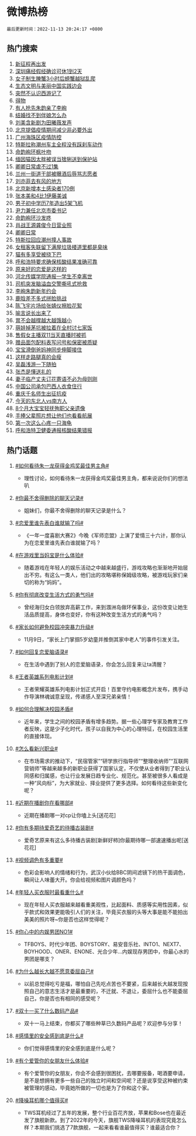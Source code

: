 # 微博热榜

`最后更新时间：2022-11-13 20:24:17 +0800`

## 热门搜索

1. [新征程再出发](https://m.weibo.cn/search?containerid=100103type%3D1%26t%3D10%26q%3D%23%E6%96%B0%E5%BE%81%E7%A8%8B%E5%86%8D%E5%87%BA%E5%8F%91%23&stream_entry_id=51&isnewpage=1&extparam=seat%3D1%26c_type%3D51%26pos%3D0%26cate%3D10103%26filter_type%3Drealtimehot%26dgr%3D0%26display_time%3D1668342256%26pre_seqid%3D166834225630504550119&luicode=10000011&lfid=106003type%253D25%2526t%253D3%2526disable_hot%253D1%2526filter_type%253Drealtimehot)
1. [深圳痛经假经确诊可休1到2天](https://m.weibo.cn/search?containerid=100103type%3D1%26t%3D10%26q%3D%23%E6%B7%B1%E5%9C%B3%E7%97%9B%E7%BB%8F%E5%81%87%E7%BB%8F%E7%A1%AE%E8%AF%8A%E5%8F%AF%E4%BC%911%E5%88%B02%E5%A4%A9%23&stream_entry_id=31&isnewpage=1&extparam=seat%3D1%26c_type%3D31%26q%3D%2523%25E6%25B7%25B1%25E5%259C%25B3%25E7%2597%259B%25E7%25BB%258F%25E5%2581%2587%25E7%25BB%258F%25E7%25A1%25AE%25E8%25AF%258A%25E5%258F%25AF%25E4%25BC%25911%25E5%2588%25B02%25E5%25A4%25A9%2523%26pos%3D0%26flag%3D2%26band_rank%3D1%26dgr%3D0%26filter_type%3Drealtimehot%26realpos%3D1%26cate%3D5001%26lcate%3D5001%26display_time%3D1668342256%26pre_seqid%3D166834225630504550119&luicode=10000011&lfid=106003type%253D25%2526t%253D3%2526disable_hot%253D1%2526filter_type%253Drealtimehot)
1. [女子制生腌蟹3小时后螃蟹越狱乱爬](https://m.weibo.cn/search?containerid=100103type%3D1%26t%3D10%26q%3D%23%E5%A5%B3%E5%AD%90%E5%88%B6%E7%94%9F%E8%85%8C%E8%9F%B93%E5%B0%8F%E6%97%B6%E5%90%8E%E8%9E%83%E8%9F%B9%E8%B6%8A%E7%8B%B1%E4%B9%B1%E7%88%AC%23&stream_entry_id=31&isnewpage=1&extparam=seat%3D1%26c_type%3D31%26q%3D%2523%25E5%25A5%25B3%25E5%25AD%2590%25E5%2588%25B6%25E7%2594%259F%25E8%2585%258C%25E8%259F%25B93%25E5%25B0%258F%25E6%2597%25B6%25E5%2590%258E%25E8%259E%2583%25E8%259F%25B9%25E8%25B6%258A%25E7%258B%25B1%25E4%25B9%25B1%25E7%2588%25AC%2523%26pos%3D1%26flag%3D2%26band_rank%3D2%26dgr%3D0%26filter_type%3Drealtimehot%26realpos%3D2%26cate%3D5001%26lcate%3D5001%26display_time%3D1668342256%26pre_seqid%3D166834225630504550119&luicode=10000011&lfid=106003type%253D25%2526t%253D3%2526disable_hot%253D1%2526filter_type%253Drealtimehot)
1. [生态文明与美丽中国实践边会](https://m.weibo.cn/search?containerid=100103type%3D1%26t%3D10%26q%3D%23%E7%94%9F%E6%80%81%E6%96%87%E6%98%8E%E4%B8%8E%E7%BE%8E%E4%B8%BD%E4%B8%AD%E5%9B%BD%E5%AE%9E%E8%B7%B5%E8%BE%B9%E4%BC%9A%23&stream_entry_id=31&isnewpage=1&extparam=seat%3D1%26c_type%3D31%26q%3D%2523%25E7%2594%259F%25E6%2580%2581%25E6%2596%2587%25E6%2598%258E%25E4%25B8%258E%25E7%25BE%258E%25E4%25B8%25BD%25E4%25B8%25AD%25E5%259B%25BD%25E5%25AE%259E%25E8%25B7%25B5%25E8%25BE%25B9%25E4%25BC%259A%2523%26pos%3D2%26flag%3D1%26band_rank%3D3%26dgr%3D0%26filter_type%3Drealtimehot%26realpos%3D3%26cate%3D5001%26lcate%3D5001%26display_time%3D1668342256%26pre_seqid%3D166834225630504550119&luicode=10000011&lfid=106003type%253D25%2526t%253D3%2526disable_hot%253D1%2526filter_type%253Drealtimehot)
1. [突然不认识西游记了](https://m.weibo.cn/search?containerid=100103type%3D1%26t%3D10%26q%3D%23%E7%AA%81%E7%84%B6%E4%B8%8D%E8%AE%A4%E8%AF%86%E8%A5%BF%E6%B8%B8%E8%AE%B0%E4%BA%86%23&stream_entry_id=31&isnewpage=1&extparam=seat%3D1%26c_type%3D31%26q%3D%2523%25E7%25AA%2581%25E7%2584%25B6%25E4%25B8%258D%25E8%25AE%25A4%25E8%25AF%2586%25E8%25A5%25BF%25E6%25B8%25B8%25E8%25AE%25B0%25E4%25BA%2586%2523%26pos%3D3%26flag%3D0%26band_rank%3D4%26dgr%3D0%26filter_type%3Drealtimehot%26realpos%3D4%26cate%3D5001%26lcate%3D5001%26display_time%3D1668342256%26pre_seqid%3D166834225630504550119&luicode=10000011&lfid=106003type%253D25%2526t%253D3%2526disable_hot%253D1%2526filter_type%253Drealtimehot)
1. [得物](https://m.weibo.cn/search?containerid=100103type%3D1%26t%3D10%26q%3D%23%E5%BE%97%E7%89%A9%23&stream_entry_id=31&isnewpage=1&extparam=seat%3D1%26c_type%3D31%26q%3D%2523%25E5%25BE%2597%25E7%2589%25A9%2523%26pos%3D4%26flag%3D2%26band_rank%3D5%26dgr%3D0%26filter_type%3Drealtimehot%26realpos%3D5%26cate%3D5001%26lcate%3D5001%26display_time%3D1668342256%26pre_seqid%3D166834225630504550119&luicode=10000011&lfid=106003type%253D25%2526t%253D3%2526disable_hot%253D1%2526filter_type%253Drealtimehot)
1. [有人抢先朱韵亲了李峋](https://m.weibo.cn/search?containerid=100103type%3D1%26t%3D10%26q%3D%23%E6%9C%89%E4%BA%BA%E6%8A%A2%E5%85%88%E6%9C%B1%E9%9F%B5%E4%BA%B2%E4%BA%86%E6%9D%8E%E5%B3%8B%23&stream_entry_id=31&isnewpage=1&extparam=seat%3D1%26c_type%3D31%26q%3D%2523%25E6%259C%2589%25E4%25BA%25BA%25E6%258A%25A2%25E5%2585%2588%25E6%259C%25B1%25E9%259F%25B5%25E4%25BA%25B2%25E4%25BA%2586%25E6%259D%258E%25E5%25B3%258B%2523%26pos%3D5%26flag%3D1%26band_rank%3D6%26dgr%3D0%26filter_type%3Drealtimehot%26realpos%3D6%26cate%3D5001%26lcate%3D5001%26display_time%3D1668342256%26pre_seqid%3D166834225630504550119&luicode=10000011&lfid=106003type%253D25%2526t%253D3%2526disable_hot%253D1%2526filter_type%253Drealtimehot)
1. [结婚找不到伴娘怎么办](https://m.weibo.cn/search?containerid=100103type%3D1%26t%3D10%26q%3D%23%E7%BB%93%E5%A9%9A%E6%89%BE%E4%B8%8D%E5%88%B0%E4%BC%B4%E5%A8%98%E6%80%8E%E4%B9%88%E5%8A%9E%23&stream_entry_id=31&isnewpage=1&extparam=seat%3D1%26c_type%3D31%26q%3D%2523%25E7%25BB%2593%25E5%25A9%259A%25E6%2589%25BE%25E4%25B8%258D%25E5%2588%25B0%25E4%25BC%25B4%25E5%25A8%2598%25E6%2580%258E%25E4%25B9%2588%25E5%258A%259E%2523%26pos%3D6%26flag%3D1%26band_rank%3D7%26dgr%3D0%26filter_type%3Drealtimehot%26realpos%3D7%26cate%3D5001%26lcate%3D5001%26display_time%3D1668342256%26pre_seqid%3D166834225630504550119&luicode=10000011&lfid=106003type%253D25%2526t%253D3%2526disable_hot%253D1%2526filter_type%253Drealtimehot)
1. [刘美含新剧为田曦薇发声](https://m.weibo.cn/search?containerid=100103type%3D1%26t%3D10%26q%3D%23%E5%88%98%E7%BE%8E%E5%90%AB%E6%96%B0%E5%89%A7%E4%B8%BA%E7%94%B0%E6%9B%A6%E8%96%87%E5%8F%91%E5%A3%B0%23&stream_entry_id=31&isnewpage=1&extparam=seat%3D1%26c_type%3D31%26q%3D%2523%25E5%2588%2598%25E7%25BE%258E%25E5%2590%25AB%25E6%2596%25B0%25E5%2589%25A7%25E4%25B8%25BA%25E7%2594%25B0%25E6%259B%25A6%25E8%2596%2587%25E5%258F%2591%25E5%25A3%25B0%2523%26pos%3D7%26flag%3D1%26band_rank%3D8%26dgr%3D0%26filter_type%3Drealtimehot%26realpos%3D8%26cate%3D5001%26lcate%3D5001%26display_time%3D1668342256%26pre_seqid%3D166834225630504550119&luicode=10000011&lfid=106003type%253D25%2526t%253D3%2526disable_hot%253D1%2526filter_type%253Drealtimehot)
1. [北京提倡疫情期间减少非必要外出](https://m.weibo.cn/search?containerid=100103type%3D1%26t%3D10%26q%3D%23%E5%8C%97%E4%BA%AC%E6%8F%90%E5%80%A1%E7%96%AB%E6%83%85%E6%9C%9F%E9%97%B4%E5%87%8F%E5%B0%91%E9%9D%9E%E5%BF%85%E8%A6%81%E5%A4%96%E5%87%BA%23&stream_entry_id=31&isnewpage=1&extparam=seat%3D1%26c_type%3D31%26q%3D%2523%25E5%258C%2597%25E4%25BA%25AC%25E6%258F%2590%25E5%2580%25A1%25E7%2596%25AB%25E6%2583%2585%25E6%259C%259F%25E9%2597%25B4%25E5%2587%258F%25E5%25B0%2591%25E9%259D%259E%25E5%25BF%2585%25E8%25A6%2581%25E5%25A4%2596%25E5%2587%25BA%2523%26pos%3D8%26flag%3D1%26band_rank%3D9%26dgr%3D0%26filter_type%3Drealtimehot%26realpos%3D9%26cate%3D5001%26lcate%3D5001%26display_time%3D1668342256%26pre_seqid%3D166834225630504550119&luicode=10000011&lfid=106003type%253D25%2526t%253D3%2526disable_hot%253D1%2526filter_type%253Drealtimehot)
1. [广州海珠区疫情防控](https://m.weibo.cn/search?containerid=100103type%3D1%26t%3D10%26q%3D%23%E5%B9%BF%E5%B7%9E%E6%B5%B7%E7%8F%A0%E5%8C%BA%E7%96%AB%E6%83%85%E9%98%B2%E6%8E%A7%23&stream_entry_id=31&isnewpage=1&extparam=seat%3D1%26c_type%3D31%26q%3D%2523%25E5%25B9%25BF%25E5%25B7%259E%25E6%25B5%25B7%25E7%258F%25A0%25E5%258C%25BA%25E7%2596%25AB%25E6%2583%2585%25E9%2598%25B2%25E6%258E%25A7%2523%26pos%3D9%26flag%3D0%26band_rank%3D10%26dgr%3D0%26filter_type%3Drealtimehot%26realpos%3D10%26cate%3D5001%26lcate%3D5001%26display_time%3D1668342256%26pre_seqid%3D166834225630504550119&luicode=10000011&lfid=106003type%253D25%2526t%253D3%2526disable_hot%253D1%2526filter_type%253Drealtimehot)
1. [特斯拉称潮州车主全程没有踩刹车动作](https://m.weibo.cn/search?containerid=100103type%3D1%26t%3D10%26q%3D%23%E7%89%B9%E6%96%AF%E6%8B%89%E7%A7%B0%E6%BD%AE%E5%B7%9E%E8%BD%A6%E4%B8%BB%E5%85%A8%E7%A8%8B%E6%B2%A1%E6%9C%89%E8%B8%A9%E5%88%B9%E8%BD%A6%E5%8A%A8%E4%BD%9C%23&stream_entry_id=31&isnewpage=1&extparam=seat%3D1%26c_type%3D31%26q%3D%2523%25E7%2589%25B9%25E6%2596%25AF%25E6%258B%2589%25E7%25A7%25B0%25E6%25BD%25AE%25E5%25B7%259E%25E8%25BD%25A6%25E4%25B8%25BB%25E5%2585%25A8%25E7%25A8%258B%25E6%25B2%25A1%25E6%259C%2589%25E8%25B8%25A9%25E5%2588%25B9%25E8%25BD%25A6%25E5%258A%25A8%25E4%25BD%259C%2523%26pos%3D10%26flag%3D0%26band_rank%3D11%26dgr%3D0%26filter_type%3Drealtimehot%26realpos%3D11%26cate%3D5001%26lcate%3D5001%26display_time%3D1668342256%26pre_seqid%3D166834225630504550119&luicode=10000011&lfid=106003type%253D25%2526t%253D3%2526disable_hot%253D1%2526filter_type%253Drealtimehot)
1. [命韵峋环枫叶吻](https://m.weibo.cn/search?containerid=100103type%3D1%26t%3D10%26q%3D%23%E5%91%BD%E9%9F%B5%E5%B3%8B%E7%8E%AF%E6%9E%AB%E5%8F%B6%E5%90%BB%23&stream_entry_id=31&isnewpage=1&extparam=seat%3D1%26c_type%3D31%26q%3D%2523%25E5%2591%25BD%25E9%259F%25B5%25E5%25B3%258B%25E7%258E%25AF%25E6%259E%25AB%25E5%258F%25B6%25E5%2590%25BB%2523%26pos%3D11%26flag%3D0%26band_rank%3D12%26dgr%3D0%26filter_type%3Drealtimehot%26realpos%3D12%26cate%3D5001%26lcate%3D5001%26display_time%3D1668342256%26pre_seqid%3D166834225630504550119&luicode=10000011&lfid=106003type%253D25%2526t%253D3%2526disable_hot%253D1%2526filter_type%253Drealtimehot)
1. [缅因猫因太胖被误当猞猁送到保护站](https://m.weibo.cn/search?containerid=100103type%3D1%26t%3D10%26q%3D%23%E7%BC%85%E5%9B%A0%E7%8C%AB%E5%9B%A0%E5%A4%AA%E8%83%96%E8%A2%AB%E8%AF%AF%E5%BD%93%E7%8C%9E%E7%8C%81%E9%80%81%E5%88%B0%E4%BF%9D%E6%8A%A4%E7%AB%99%23&stream_entry_id=31&isnewpage=1&extparam=seat%3D1%26c_type%3D31%26q%3D%2523%25E7%25BC%2585%25E5%259B%25A0%25E7%258C%25AB%25E5%259B%25A0%25E5%25A4%25AA%25E8%2583%2596%25E8%25A2%25AB%25E8%25AF%25AF%25E5%25BD%2593%25E7%258C%259E%25E7%258C%2581%25E9%2580%2581%25E5%2588%25B0%25E4%25BF%259D%25E6%258A%25A4%25E7%25AB%2599%2523%26pos%3D12%26flag%3D1%26band_rank%3D13%26dgr%3D0%26filter_type%3Drealtimehot%26realpos%3D13%26cate%3D5001%26lcate%3D5001%26display_time%3D1668342256%26pre_seqid%3D166834225630504550119&luicode=10000011&lfid=106003type%253D25%2526t%253D3%2526disable_hot%253D1%2526filter_type%253Drealtimehot)
1. [卿卿日常虐不过1集](https://m.weibo.cn/search?containerid=100103type%3D1%26t%3D10%26q%3D%23%E5%8D%BF%E5%8D%BF%E6%97%A5%E5%B8%B8%E8%99%90%E4%B8%8D%E8%BF%871%E9%9B%86%23&stream_entry_id=31&isnewpage=1&extparam=seat%3D1%26c_type%3D31%26q%3D%2523%25E5%258D%25BF%25E5%258D%25BF%25E6%2597%25A5%25E5%25B8%25B8%25E8%2599%2590%25E4%25B8%258D%25E8%25BF%25871%25E9%259B%2586%2523%26pos%3D13%26flag%3D1%26band_rank%3D14%26dgr%3D0%26filter_type%3Drealtimehot%26realpos%3D14%26cate%3D5001%26lcate%3D5001%26display_time%3D1668342256%26pre_seqid%3D166834225630504550119&luicode=10000011&lfid=106003type%253D25%2526t%253D3%2526disable_hot%253D1%2526filter_type%253Drealtimehot)
1. [兰州一街道干部被曝酒后辱骂志愿者](https://m.weibo.cn/search?containerid=100103type%3D1%26t%3D10%26q%3D%23%E5%85%B0%E5%B7%9E%E4%B8%80%E8%A1%97%E9%81%93%E5%B9%B2%E9%83%A8%E8%A2%AB%E6%9B%9D%E9%85%92%E5%90%8E%E8%BE%B1%E9%AA%82%E5%BF%97%E6%84%BF%E8%80%85%23&stream_entry_id=31&isnewpage=1&extparam=seat%3D1%26c_type%3D31%26q%3D%2523%25E5%2585%25B0%25E5%25B7%259E%25E4%25B8%2580%25E8%25A1%2597%25E9%2581%2593%25E5%25B9%25B2%25E9%2583%25A8%25E8%25A2%25AB%25E6%259B%259D%25E9%2585%2592%25E5%2590%258E%25E8%25BE%25B1%25E9%25AA%2582%25E5%25BF%2597%25E6%2584%25BF%25E8%2580%2585%2523%26pos%3D14%26flag%3D1%26band_rank%3D15%26dgr%3D0%26filter_type%3Drealtimehot%26realpos%3D15%26cate%3D5001%26lcate%3D5001%26display_time%3D1668342256%26pre_seqid%3D166834225630504550119&luicode=10000011&lfid=106003type%253D25%2526t%253D3%2526disable_hot%253D1%2526filter_type%253Drealtimehot)
1. [刘亦菲去有风的地方](https://m.weibo.cn/search?containerid=100103type%3D1%26t%3D10%26q%3D%23%E5%88%98%E4%BA%A6%E8%8F%B2%E5%8E%BB%E6%9C%89%E9%A3%8E%E7%9A%84%E5%9C%B0%E6%96%B9%23&stream_entry_id=31&isnewpage=1&extparam=seat%3D1%26c_type%3D31%26q%3D%2523%25E5%2588%2598%25E4%25BA%25A6%25E8%258F%25B2%25E5%258E%25BB%25E6%259C%2589%25E9%25A3%258E%25E7%259A%2584%25E5%259C%25B0%25E6%2596%25B9%2523%26pos%3D15%26flag%3D0%26band_rank%3D16%26dgr%3D0%26filter_type%3Drealtimehot%26realpos%3D16%26cate%3D5001%26lcate%3D5001%26display_time%3D1668342256%26pre_seqid%3D166834225630504550119&luicode=10000011&lfid=106003type%253D25%2526t%253D3%2526disable_hot%253D1%2526filter_type%253Drealtimehot)
1. [北京新增本土感染者170例](https://m.weibo.cn/search?containerid=100103type%3D1%26t%3D10%26q%3D%23%E5%8C%97%E4%BA%AC%E6%96%B0%E5%A2%9E%E6%9C%AC%E5%9C%9F%E6%84%9F%E6%9F%93%E8%80%85170%E4%BE%8B%23&stream_entry_id=31&isnewpage=1&extparam=seat%3D1%26c_type%3D31%26q%3D%2523%25E5%258C%2597%25E4%25BA%25AC%25E6%2596%25B0%25E5%25A2%259E%25E6%259C%25AC%25E5%259C%259F%25E6%2584%259F%25E6%259F%2593%25E8%2580%2585170%25E4%25BE%258B%2523%26pos%3D16%26flag%3D0%26band_rank%3D17%26dgr%3D0%26filter_type%3Drealtimehot%26realpos%3D17%26cate%3D5001%26lcate%3D5001%26display_time%3D1668342256%26pre_seqid%3D166834225630504550119&luicode=10000011&lfid=106003type%253D25%2526t%253D3%2526disable_hot%253D1%2526filter_type%253Drealtimehot)
1. [张本美和4比1伊藤美诚](https://m.weibo.cn/search?containerid=100103type%3D1%26t%3D10%26q%3D%23%E5%BC%A0%E6%9C%AC%E7%BE%8E%E5%92%8C4%E6%AF%941%E4%BC%8A%E8%97%A4%E7%BE%8E%E8%AF%9A%23&stream_entry_id=31&isnewpage=1&extparam=seat%3D1%26c_type%3D31%26q%3D%2523%25E5%25BC%25A0%25E6%259C%25AC%25E7%25BE%258E%25E5%2592%258C4%25E6%25AF%25941%25E4%25BC%258A%25E8%2597%25A4%25E7%25BE%258E%25E8%25AF%259A%2523%26pos%3D17%26flag%3D1%26band_rank%3D18%26dgr%3D0%26filter_type%3Drealtimehot%26realpos%3D18%26cate%3D5001%26lcate%3D5001%26display_time%3D1668342256%26pre_seqid%3D166834225630504550119&luicode=10000011&lfid=106003type%253D25%2526t%253D3%2526disable_hot%253D1%2526filter_type%253Drealtimehot)
1. [男子初中学历7年造出5架飞机](https://m.weibo.cn/search?containerid=100103type%3D1%26t%3D10%26q%3D%23%E7%94%B7%E5%AD%90%E5%88%9D%E4%B8%AD%E5%AD%A6%E5%8E%867%E5%B9%B4%E9%80%A0%E5%87%BA5%E6%9E%B6%E9%A3%9E%E6%9C%BA%23&stream_entry_id=31&isnewpage=1&extparam=seat%3D1%26c_type%3D31%26q%3D%2523%25E7%2594%25B7%25E5%25AD%2590%25E5%2588%259D%25E4%25B8%25AD%25E5%25AD%25A6%25E5%258E%25867%25E5%25B9%25B4%25E9%2580%25A0%25E5%2587%25BA5%25E6%259E%25B6%25E9%25A3%259E%25E6%259C%25BA%2523%26pos%3D18%26flag%3D0%26band_rank%3D19%26dgr%3D0%26filter_type%3Drealtimehot%26realpos%3D19%26cate%3D5001%26lcate%3D5001%26display_time%3D1668342256%26pre_seqid%3D166834225630504550119&luicode=10000011&lfid=106003type%253D25%2526t%253D3%2526disable_hot%253D1%2526filter_type%253Drealtimehot)
1. [尹力兼任北京市委书记](https://m.weibo.cn/search?containerid=100103type%3D1%26t%3D10%26q%3D%23%E5%B0%B9%E5%8A%9B%E5%85%BC%E4%BB%BB%E5%8C%97%E4%BA%AC%E5%B8%82%E5%A7%94%E4%B9%A6%E8%AE%B0%23&stream_entry_id=31&isnewpage=1&extparam=seat%3D1%26c_type%3D31%26q%3D%2523%25E5%25B0%25B9%25E5%258A%259B%25E5%2585%25BC%25E4%25BB%25BB%25E5%258C%2597%25E4%25BA%25AC%25E5%25B8%2582%25E5%25A7%2594%25E4%25B9%25A6%25E8%25AE%25B0%2523%26pos%3D19%26flag%3D0%26band_rank%3D20%26dgr%3D0%26filter_type%3Drealtimehot%26realpos%3D20%26cate%3D5001%26lcate%3D5001%26display_time%3D1668342256%26pre_seqid%3D166834225630504550119&luicode=10000011&lfid=106003type%253D25%2526t%253D3%2526disable_hot%253D1%2526filter_type%253Drealtimehot)
1. [命韵峋环沙发咚](https://m.weibo.cn/search?containerid=100103type%3D1%26t%3D10%26q%3D%23%E5%91%BD%E9%9F%B5%E5%B3%8B%E7%8E%AF%E6%B2%99%E5%8F%91%E5%92%9A%23&stream_entry_id=31&isnewpage=1&extparam=seat%3D1%26c_type%3D31%26q%3D%2523%25E5%2591%25BD%25E9%259F%25B5%25E5%25B3%258B%25E7%258E%25AF%25E6%25B2%2599%25E5%258F%2591%25E5%2592%259A%2523%26pos%3D20%26flag%3D1%26band_rank%3D21%26dgr%3D0%26filter_type%3Drealtimehot%26realpos%3D21%26cate%3D5001%26lcate%3D5001%26display_time%3D1668342256%26pre_seqid%3D166834225630504550119&luicode=10000011&lfid=106003type%253D25%2526t%253D3%2526disable_hot%253D1%2526filter_type%253Drealtimehot)
1. [肖战王源龚俊今日营业照](https://m.weibo.cn/search?containerid=100103type%3D1%26t%3D10%26q%3D%23%E8%82%96%E6%88%98%E7%8E%8B%E6%BA%90%E9%BE%9A%E4%BF%8A%E4%BB%8A%E6%97%A5%E8%90%A5%E4%B8%9A%E7%85%A7%23&stream_entry_id=31&isnewpage=1&extparam=seat%3D1%26c_type%3D31%26q%3D%2523%25E8%2582%2596%25E6%2588%2598%25E7%258E%258B%25E6%25BA%2590%25E9%25BE%259A%25E4%25BF%258A%25E4%25BB%258A%25E6%2597%25A5%25E8%2590%25A5%25E4%25B8%259A%25E7%2585%25A7%2523%26pos%3D21%26flag%3D1%26band_rank%3D22%26dgr%3D0%26filter_type%3Drealtimehot%26realpos%3D22%26cate%3D5001%26lcate%3D5001%26display_time%3D1668342256%26pre_seqid%3D166834225630504550119&luicode=10000011&lfid=106003type%253D25%2526t%253D3%2526disable_hot%253D1%2526filter_type%253Drealtimehot)
1. [卿卿日常](https://m.weibo.cn/search?containerid=100103type%3D1%26t%3D10%26q%3D%E5%8D%BF%E5%8D%BF%E6%97%A5%E5%B8%B8&stream_entry_id=31&isnewpage=1&extparam=seat%3D1%26c_type%3D31%26q%3D%25E5%258D%25BF%25E5%258D%25BF%25E6%2597%25A5%25E5%25B8%25B8%26pos%3D22%26flag%3D1%26band_rank%3D23%26dgr%3D0%26filter_type%3Drealtimehot%26realpos%3D23%26cate%3D5001%26lcate%3D5001%26display_time%3D1668342256%26pre_seqid%3D166834225630504550119&luicode=10000011&lfid=106003type%253D25%2526t%253D3%2526disable_hot%253D1%2526filter_type%253Drealtimehot)
1. [特斯拉回应潮州撞人事故](https://m.weibo.cn/search?containerid=100103type%3D1%26t%3D10%26q%3D%23%E7%89%B9%E6%96%AF%E6%8B%89%E5%9B%9E%E5%BA%94%E6%BD%AE%E5%B7%9E%E6%92%9E%E4%BA%BA%E4%BA%8B%E6%95%85%23&stream_entry_id=31&isnewpage=1&extparam=seat%3D1%26c_type%3D31%26q%3D%2523%25E7%2589%25B9%25E6%2596%25AF%25E6%258B%2589%25E5%259B%259E%25E5%25BA%2594%25E6%25BD%25AE%25E5%25B7%259E%25E6%2592%259E%25E4%25BA%25BA%25E4%25BA%258B%25E6%2595%2585%2523%26pos%3D23%26flag%3D0%26band_rank%3D24%26dgr%3D0%26filter_type%3Drealtimehot%26realpos%3D24%26cate%3D5001%26lcate%3D5001%26display_time%3D1668342256%26pre_seqid%3D166834225630504550119&luicode=10000011&lfid=106003type%253D25%2526t%253D3%2526disable_hot%253D1%2526filter_type%253Drealtimehot)
1. [女租客失联留下满屋垃圾楼道里都是臭味](https://m.weibo.cn/search?containerid=100103type%3D1%26t%3D10%26q%3D%23%E5%A5%B3%E7%A7%9F%E5%AE%A2%E5%A4%B1%E8%81%94%E7%95%99%E4%B8%8B%E6%BB%A1%E5%B1%8B%E5%9E%83%E5%9C%BE%E6%A5%BC%E9%81%93%E9%87%8C%E9%83%BD%E6%98%AF%E8%87%AD%E5%91%B3%23&stream_entry_id=31&isnewpage=1&extparam=seat%3D1%26c_type%3D31%26q%3D%2523%25E5%25A5%25B3%25E7%25A7%259F%25E5%25AE%25A2%25E5%25A4%25B1%25E8%2581%2594%25E7%2595%2599%25E4%25B8%258B%25E6%25BB%25A1%25E5%25B1%258B%25E5%259E%2583%25E5%259C%25BE%25E6%25A5%25BC%25E9%2581%2593%25E9%2587%258C%25E9%2583%25BD%25E6%2598%25AF%25E8%2587%25AD%25E5%2591%25B3%2523%26pos%3D24%26flag%3D0%26band_rank%3D25%26dgr%3D0%26filter_type%3Drealtimehot%26realpos%3D25%26cate%3D5001%26lcate%3D5001%26display_time%3D1668342256%26pre_seqid%3D166834225630504550119&luicode=10000011&lfid=106003type%253D25%2526t%253D3%2526disable_hot%253D1%2526filter_type%253Drealtimehot)
1. [猫有多享受被挠下巴](https://m.weibo.cn/search?containerid=100103type%3D1%26t%3D10%26q%3D%23%E7%8C%AB%E6%9C%89%E5%A4%9A%E4%BA%AB%E5%8F%97%E8%A2%AB%E6%8C%A0%E4%B8%8B%E5%B7%B4%23&stream_entry_id=31&isnewpage=1&extparam=seat%3D1%26c_type%3D31%26q%3D%2523%25E7%258C%25AB%25E6%259C%2589%25E5%25A4%259A%25E4%25BA%25AB%25E5%258F%2597%25E8%25A2%25AB%25E6%258C%25A0%25E4%25B8%258B%25E5%25B7%25B4%2523%26pos%3D25%26flag%3D0%26band_rank%3D26%26dgr%3D0%26filter_type%3Drealtimehot%26realpos%3D26%26cate%3D5001%26lcate%3D5001%26display_time%3D1668342256%26pre_seqid%3D166834225630504550119&luicode=10000011&lfid=106003type%253D25%2526t%253D3%2526disable_hot%253D1%2526filter_type%253Drealtimehot)
1. [呼和浩特要求确保核酸结果准确可靠](https://m.weibo.cn/search?containerid=100103type%3D1%26t%3D10%26q%3D%23%E5%91%BC%E5%92%8C%E6%B5%A9%E7%89%B9%E8%A6%81%E6%B1%82%E7%A1%AE%E4%BF%9D%E6%A0%B8%E9%85%B8%E7%BB%93%E6%9E%9C%E5%87%86%E7%A1%AE%E5%8F%AF%E9%9D%A0%23&stream_entry_id=31&isnewpage=1&extparam=seat%3D1%26c_type%3D31%26q%3D%2523%25E5%2591%25BC%25E5%2592%258C%25E6%25B5%25A9%25E7%2589%25B9%25E8%25A6%2581%25E6%25B1%2582%25E7%25A1%25AE%25E4%25BF%259D%25E6%25A0%25B8%25E9%2585%25B8%25E7%25BB%2593%25E6%259E%259C%25E5%2587%2586%25E7%25A1%25AE%25E5%258F%25AF%25E9%259D%25A0%2523%26pos%3D26%26flag%3D1%26band_rank%3D27%26dgr%3D0%26filter_type%3Drealtimehot%26realpos%3D27%26cate%3D5001%26lcate%3D5001%26display_time%3D1668342256%26pre_seqid%3D166834225630504550119&luicode=10000011&lfid=106003type%253D25%2526t%253D3%2526disable_hot%253D1%2526filter_type%253Drealtimehot)
1. [原来好的恋爱是这样的](https://m.weibo.cn/search?containerid=100103type%3D1%26t%3D10%26q%3D%23%E5%8E%9F%E6%9D%A5%E5%A5%BD%E7%9A%84%E6%81%8B%E7%88%B1%E6%98%AF%E8%BF%99%E6%A0%B7%E7%9A%84%23&stream_entry_id=31&isnewpage=1&extparam=seat%3D1%26c_type%3D31%26q%3D%2523%25E5%258E%259F%25E6%259D%25A5%25E5%25A5%25BD%25E7%259A%2584%25E6%2581%258B%25E7%2588%25B1%25E6%2598%25AF%25E8%25BF%2599%25E6%25A0%25B7%25E7%259A%2584%2523%26pos%3D27%26flag%3D0%26band_rank%3D28%26dgr%3D0%26filter_type%3Drealtimehot%26realpos%3D28%26cate%3D5001%26lcate%3D5001%26display_time%3D1668342256%26pre_seqid%3D166834225630504550119&luicode=10000011&lfid=106003type%253D25%2526t%253D3%2526disable_hot%253D1%2526filter_type%253Drealtimehot)
1. [河北传媒学院通报一学生不幸离世](https://m.weibo.cn/search?containerid=100103type%3D1%26t%3D10%26q%3D%23%E6%B2%B3%E5%8C%97%E4%BC%A0%E5%AA%92%E5%AD%A6%E9%99%A2%E9%80%9A%E6%8A%A5%E4%B8%80%E5%AD%A6%E7%94%9F%E4%B8%8D%E5%B9%B8%E7%A6%BB%E4%B8%96%23&stream_entry_id=31&isnewpage=1&extparam=seat%3D1%26c_type%3D31%26q%3D%2523%25E6%25B2%25B3%25E5%258C%2597%25E4%25BC%25A0%25E5%25AA%2592%25E5%25AD%25A6%25E9%2599%25A2%25E9%2580%259A%25E6%258A%25A5%25E4%25B8%2580%25E5%25AD%25A6%25E7%2594%259F%25E4%25B8%258D%25E5%25B9%25B8%25E7%25A6%25BB%25E4%25B8%2596%2523%26pos%3D28%26flag%3D0%26band_rank%3D29%26dgr%3D0%26filter_type%3Drealtimehot%26realpos%3D29%26cate%3D5001%26lcate%3D5001%26display_time%3D1668342256%26pre_seqid%3D166834225630504550119&luicode=10000011&lfid=106003type%253D25%2526t%253D3%2526disable_hot%253D1%2526filter_type%253Drealtimehot)
1. [司机突发脑溢血交警嘶吼式抢救](https://m.weibo.cn/search?containerid=100103type%3D1%26t%3D10%26q%3D%23%E5%8F%B8%E6%9C%BA%E7%AA%81%E5%8F%91%E8%84%91%E6%BA%A2%E8%A1%80%E4%BA%A4%E8%AD%A6%E5%98%B6%E5%90%BC%E5%BC%8F%E6%8A%A2%E6%95%91%23&stream_entry_id=31&isnewpage=1&extparam=seat%3D1%26c_type%3D31%26q%3D%2523%25E5%258F%25B8%25E6%259C%25BA%25E7%25AA%2581%25E5%258F%2591%25E8%2584%2591%25E6%25BA%25A2%25E8%25A1%2580%25E4%25BA%25A4%25E8%25AD%25A6%25E5%2598%25B6%25E5%2590%25BC%25E5%25BC%258F%25E6%258A%25A2%25E6%2595%2591%2523%26pos%3D29%26flag%3D0%26band_rank%3D30%26dgr%3D0%26filter_type%3Drealtimehot%26realpos%3D30%26cate%3D5001%26lcate%3D5001%26display_time%3D1668342256%26pre_seqid%3D166834225630504550119&luicode=10000011&lfid=106003type%253D25%2526t%253D3%2526disable_hot%253D1%2526filter_type%253Drealtimehot)
1. [李峋朱韵新年约会](https://m.weibo.cn/search?containerid=100103type%3D1%26t%3D10%26q%3D%23%E6%9D%8E%E5%B3%8B%E6%9C%B1%E9%9F%B5%E6%96%B0%E5%B9%B4%E7%BA%A6%E4%BC%9A%23&stream_entry_id=31&isnewpage=1&extparam=seat%3D1%26c_type%3D31%26q%3D%2523%25E6%259D%258E%25E5%25B3%258B%25E6%259C%25B1%25E9%259F%25B5%25E6%2596%25B0%25E5%25B9%25B4%25E7%25BA%25A6%25E4%25BC%259A%2523%26pos%3D30%26flag%3D1%26band_rank%3D31%26dgr%3D0%26filter_type%3Drealtimehot%26realpos%3D31%26cate%3D5001%26lcate%3D5001%26display_time%3D1668342256%26pre_seqid%3D166834225630504550119&luicode=10000011&lfid=106003type%253D25%2526t%253D3%2526disable_hot%253D1%2526filter_type%253Drealtimehot)
1. [鹿晗差不多式拼脸挑战](https://m.weibo.cn/search?containerid=100103type%3D1%26t%3D10%26q%3D%23%E9%B9%BF%E6%99%97%E5%B7%AE%E4%B8%8D%E5%A4%9A%E5%BC%8F%E6%8B%BC%E8%84%B8%E6%8C%91%E6%88%98%23&stream_entry_id=31&isnewpage=1&extparam=seat%3D1%26c_type%3D31%26q%3D%2523%25E9%25B9%25BF%25E6%2599%2597%25E5%25B7%25AE%25E4%25B8%258D%25E5%25A4%259A%25E5%25BC%258F%25E6%258B%25BC%25E8%2584%25B8%25E6%258C%2591%25E6%2588%2598%2523%26pos%3D31%26flag%3D1%26band_rank%3D32%26dgr%3D0%26filter_type%3Drealtimehot%26realpos%3D32%26cate%3D5001%26lcate%3D5001%26display_time%3D1668342256%26pre_seqid%3D166834225630504550119&luicode=10000011&lfid=106003type%253D25%2526t%253D3%2526disable_hot%253D1%2526filter_type%253Drealtimehot)
1. [陈飞宇片场给张婧仪擦脸花絮](https://m.weibo.cn/search?containerid=100103type%3D1%26t%3D10%26q%3D%23%E9%99%88%E9%A3%9E%E5%AE%87%E7%89%87%E5%9C%BA%E7%BB%99%E5%BC%A0%E5%A9%A7%E4%BB%AA%E6%93%A6%E8%84%B8%E8%8A%B1%E7%B5%AE%23&stream_entry_id=31&isnewpage=1&extparam=seat%3D1%26c_type%3D31%26q%3D%2523%25E9%2599%2588%25E9%25A3%259E%25E5%25AE%2587%25E7%2589%2587%25E5%259C%25BA%25E7%25BB%2599%25E5%25BC%25A0%25E5%25A9%25A7%25E4%25BB%25AA%25E6%2593%25A6%25E8%2584%25B8%25E8%258A%25B1%25E7%25B5%25AE%2523%26pos%3D32%26flag%3D1%26band_rank%3D33%26dgr%3D0%26filter_type%3Drealtimehot%26realpos%3D33%26cate%3D5001%26lcate%3D5001%26display_time%3D1668342256%26pre_seqid%3D166834225630504550119&luicode=10000011&lfid=106003type%253D25%2526t%253D3%2526disable_hot%253D1%2526filter_type%253Drealtimehot)
1. [喻言说长出来了](https://m.weibo.cn/search?containerid=100103type%3D1%26t%3D10%26q%3D%23%E5%96%BB%E8%A8%80%E8%AF%B4%E9%95%BF%E5%87%BA%E6%9D%A5%E4%BA%86%23&stream_entry_id=31&isnewpage=1&extparam=seat%3D1%26c_type%3D31%26q%3D%2523%25E5%2596%25BB%25E8%25A8%2580%25E8%25AF%25B4%25E9%2595%25BF%25E5%2587%25BA%25E6%259D%25A5%25E4%25BA%2586%2523%26pos%3D33%26flag%3D1%26band_rank%3D34%26dgr%3D0%26filter_type%3Drealtimehot%26realpos%3D34%26cate%3D5001%26lcate%3D5001%26display_time%3D1668342256%26pre_seqid%3D166834225630504550119&luicode=10000011&lfid=106003type%253D25%2526t%253D3%2526disable_hot%253D1%2526filter_type%253Drealtimehot)
1. [胃不会越撑越大越饿越小](https://m.weibo.cn/search?containerid=100103type%3D1%26t%3D10%26q%3D%23%E8%83%83%E4%B8%8D%E4%BC%9A%E8%B6%8A%E6%92%91%E8%B6%8A%E5%A4%A7%E8%B6%8A%E9%A5%BF%E8%B6%8A%E5%B0%8F%23&stream_entry_id=31&isnewpage=1&extparam=seat%3D1%26c_type%3D31%26q%3D%2523%25E8%2583%2583%25E4%25B8%258D%25E4%25BC%259A%25E8%25B6%258A%25E6%2592%2591%25E8%25B6%258A%25E5%25A4%25A7%25E8%25B6%258A%25E9%25A5%25BF%25E8%25B6%258A%25E5%25B0%258F%2523%26pos%3D34%26flag%3D0%26band_rank%3D35%26dgr%3D0%26filter_type%3Drealtimehot%26realpos%3D35%26cate%3D5001%26lcate%3D5001%26display_time%3D1668342256%26pre_seqid%3D166834225630504550119&luicode=10000011&lfid=106003type%253D25%2526t%253D3%2526disable_hot%253D1%2526filter_type%253Drealtimehot)
1. [萌娃掉茅坑被拉着在全村讨七家饭](https://m.weibo.cn/search?containerid=100103type%3D1%26t%3D10%26q%3D%23%E8%90%8C%E5%A8%83%E6%8E%89%E8%8C%85%E5%9D%91%E8%A2%AB%E6%8B%89%E7%9D%80%E5%9C%A8%E5%85%A8%E6%9D%91%E8%AE%A8%E4%B8%83%E5%AE%B6%E9%A5%AD%23&stream_entry_id=31&isnewpage=1&extparam=seat%3D1%26c_type%3D31%26q%3D%2523%25E8%2590%258C%25E5%25A8%2583%25E6%258E%2589%25E8%258C%2585%25E5%259D%2591%25E8%25A2%25AB%25E6%258B%2589%25E7%259D%2580%25E5%259C%25A8%25E5%2585%25A8%25E6%259D%2591%25E8%25AE%25A8%25E4%25B8%2583%25E5%25AE%25B6%25E9%25A5%25AD%2523%26pos%3D35%26flag%3D0%26band_rank%3D36%26dgr%3D0%26filter_type%3Drealtimehot%26realpos%3D36%26cate%3D5001%26lcate%3D5001%26display_time%3D1668342256%26pre_seqid%3D166834225630504550119&luicode=10000011&lfid=106003type%253D25%2526t%253D3%2526disable_hot%253D1%2526filter_type%253Drealtimehot)
1. [售假女主播双11当天直播时被抓](https://m.weibo.cn/search?containerid=100103type%3D1%26t%3D10%26q%3D%23%E5%94%AE%E5%81%87%E5%A5%B3%E4%B8%BB%E6%92%AD%E5%8F%8C11%E5%BD%93%E5%A4%A9%E7%9B%B4%E6%92%AD%E6%97%B6%E8%A2%AB%E6%8A%93%23&stream_entry_id=31&isnewpage=1&extparam=seat%3D1%26c_type%3D31%26q%3D%2523%25E5%2594%25AE%25E5%2581%2587%25E5%25A5%25B3%25E4%25B8%25BB%25E6%2592%25AD%25E5%258F%258C11%25E5%25BD%2593%25E5%25A4%25A9%25E7%259B%25B4%25E6%2592%25AD%25E6%2597%25B6%25E8%25A2%25AB%25E6%258A%2593%2523%26pos%3D36%26flag%3D0%26band_rank%3D37%26dgr%3D0%26filter_type%3Drealtimehot%26realpos%3D37%26cate%3D5001%26lcate%3D5001%26display_time%3D1668342256%26pre_seqid%3D166834225630504550119&luicode=10000011&lfid=106003type%253D25%2526t%253D3%2526disable_hot%253D1%2526filter_type%253Drealtimehot)
1. [赠品面包配料表写问号和保密被质疑](https://m.weibo.cn/search?containerid=100103type%3D1%26t%3D10%26q%3D%23%E8%B5%A0%E5%93%81%E9%9D%A2%E5%8C%85%E9%85%8D%E6%96%99%E8%A1%A8%E5%86%99%E9%97%AE%E5%8F%B7%E5%92%8C%E4%BF%9D%E5%AF%86%E8%A2%AB%E8%B4%A8%E7%96%91%23&stream_entry_id=31&isnewpage=1&extparam=seat%3D1%26c_type%3D31%26q%3D%2523%25E8%25B5%25A0%25E5%2593%2581%25E9%259D%25A2%25E5%258C%2585%25E9%2585%258D%25E6%2596%2599%25E8%25A1%25A8%25E5%2586%2599%25E9%2597%25AE%25E5%258F%25B7%25E5%2592%258C%25E4%25BF%259D%25E5%25AF%2586%25E8%25A2%25AB%25E8%25B4%25A8%25E7%2596%2591%2523%26pos%3D37%26flag%3D0%26band_rank%3D38%26dgr%3D0%26filter_type%3Drealtimehot%26realpos%3D38%26cate%3D5001%26lcate%3D5001%26display_time%3D1668342256%26pre_seqid%3D166834225630504550119&luicode=10000011&lfid=106003type%253D25%2526t%253D3%2526disable_hot%253D1%2526filter_type%253Drealtimehot)
1. [宝宝滑倒爸妈神同步伸脚接住](https://m.weibo.cn/search?containerid=100103type%3D1%26t%3D10%26q%3D%23%E5%AE%9D%E5%AE%9D%E6%BB%91%E5%80%92%E7%88%B8%E5%A6%88%E7%A5%9E%E5%90%8C%E6%AD%A5%E4%BC%B8%E8%84%9A%E6%8E%A5%E4%BD%8F%23&stream_entry_id=31&isnewpage=1&extparam=seat%3D1%26c_type%3D31%26q%3D%2523%25E5%25AE%259D%25E5%25AE%259D%25E6%25BB%2591%25E5%2580%2592%25E7%2588%25B8%25E5%25A6%2588%25E7%25A5%259E%25E5%2590%258C%25E6%25AD%25A5%25E4%25BC%25B8%25E8%2584%259A%25E6%258E%25A5%25E4%25BD%258F%2523%26pos%3D38%26flag%3D1%26band_rank%3D39%26dgr%3D0%26filter_type%3Drealtimehot%26realpos%3D39%26cate%3D5001%26lcate%3D5001%26display_time%3D1668342256%26pre_seqid%3D166834225630504550119&luicode=10000011&lfid=106003type%253D25%2526t%253D3%2526disable_hot%253D1%2526filter_type%253Drealtimehot)
1. [这样走路腿真的会瘦](https://m.weibo.cn/search?containerid=100103type%3D1%26t%3D10%26q%3D%23%E8%BF%99%E6%A0%B7%E8%B5%B0%E8%B7%AF%E8%85%BF%E7%9C%9F%E7%9A%84%E4%BC%9A%E7%98%A6%23&stream_entry_id=31&isnewpage=1&extparam=seat%3D1%26c_type%3D31%26q%3D%2523%25E8%25BF%2599%25E6%25A0%25B7%25E8%25B5%25B0%25E8%25B7%25AF%25E8%2585%25BF%25E7%259C%259F%25E7%259A%2584%25E4%25BC%259A%25E7%2598%25A6%2523%26pos%3D39%26flag%3D0%26band_rank%3D40%26dgr%3D0%26filter_type%3Drealtimehot%26realpos%3D40%26cate%3D5001%26lcate%3D5001%26display_time%3D1668342256%26pre_seqid%3D166834225630504550119&luicode=10000011&lfid=106003type%253D25%2526t%253D3%2526disable_hot%253D1%2526filter_type%253Drealtimehot)
1. [吴磊浅游一下随拍](https://m.weibo.cn/search?containerid=100103type%3D1%26t%3D10%26q%3D%23%E5%90%B4%E7%A3%8A%E6%B5%85%E6%B8%B8%E4%B8%80%E4%B8%8B%E9%9A%8F%E6%8B%8D%23&stream_entry_id=31&isnewpage=1&extparam=seat%3D1%26c_type%3D31%26q%3D%2523%25E5%2590%25B4%25E7%25A3%258A%25E6%25B5%2585%25E6%25B8%25B8%25E4%25B8%2580%25E4%25B8%258B%25E9%259A%258F%25E6%258B%258D%2523%26pos%3D40%26flag%3D1%26band_rank%3D41%26dgr%3D0%26filter_type%3Drealtimehot%26realpos%3D41%26cate%3D5001%26lcate%3D5001%26display_time%3D1668342256%26pre_seqid%3D166834225630504550119&luicode=10000011&lfid=106003type%253D25%2526t%253D3%2526disable_hot%253D1%2526filter_type%253Drealtimehot)
1. [张杰是懂送礼的](https://m.weibo.cn/search?containerid=100103type%3D1%26t%3D10%26q%3D%23%E5%BC%A0%E6%9D%B0%E6%98%AF%E6%87%82%E9%80%81%E7%A4%BC%E7%9A%84%23&stream_entry_id=31&isnewpage=1&extparam=seat%3D1%26c_type%3D31%26q%3D%2523%25E5%25BC%25A0%25E6%259D%25B0%25E6%2598%25AF%25E6%2587%2582%25E9%2580%2581%25E7%25A4%25BC%25E7%259A%2584%2523%26pos%3D41%26flag%3D0%26band_rank%3D42%26dgr%3D0%26filter_type%3Drealtimehot%26realpos%3D42%26cate%3D5001%26lcate%3D5001%26display_time%3D1668342256%26pre_seqid%3D166834225630504550119&luicode=10000011&lfid=106003type%253D25%2526t%253D3%2526disable_hot%253D1%2526filter_type%253Drealtimehot)
1. [妻子临产丈夫订花寄语不必为母则刚](https://m.weibo.cn/search?containerid=100103type%3D1%26t%3D10%26q%3D%23%E5%A6%BB%E5%AD%90%E4%B8%B4%E4%BA%A7%E4%B8%88%E5%A4%AB%E8%AE%A2%E8%8A%B1%E5%AF%84%E8%AF%AD%E4%B8%8D%E5%BF%85%E4%B8%BA%E6%AF%8D%E5%88%99%E5%88%9A%23&stream_entry_id=31&isnewpage=1&extparam=seat%3D1%26c_type%3D31%26q%3D%2523%25E5%25A6%25BB%25E5%25AD%2590%25E4%25B8%25B4%25E4%25BA%25A7%25E4%25B8%2588%25E5%25A4%25AB%25E8%25AE%25A2%25E8%258A%25B1%25E5%25AF%2584%25E8%25AF%25AD%25E4%25B8%258D%25E5%25BF%2585%25E4%25B8%25BA%25E6%25AF%258D%25E5%2588%2599%25E5%2588%259A%2523%26pos%3D42%26flag%3D0%26band_rank%3D43%26dgr%3D0%26filter_type%3Drealtimehot%26realpos%3D43%26cate%3D5001%26lcate%3D5001%26display_time%3D1668342256%26pre_seqid%3D166834225630504550119&luicode=10000011&lfid=106003type%253D25%2526t%253D3%2526disable_hot%253D1%2526filter_type%253Drealtimehot)
1. [中国公司承包巴西人衣食住行](https://m.weibo.cn/search?containerid=100103type%3D1%26t%3D10%26q%3D%23%E4%B8%AD%E5%9B%BD%E5%85%AC%E5%8F%B8%E6%89%BF%E5%8C%85%E5%B7%B4%E8%A5%BF%E4%BA%BA%E8%A1%A3%E9%A3%9F%E4%BD%8F%E8%A1%8C%23&stream_entry_id=31&isnewpage=1&extparam=seat%3D1%26c_type%3D31%26q%3D%2523%25E4%25B8%25AD%25E5%259B%25BD%25E5%2585%25AC%25E5%258F%25B8%25E6%2589%25BF%25E5%258C%2585%25E5%25B7%25B4%25E8%25A5%25BF%25E4%25BA%25BA%25E8%25A1%25A3%25E9%25A3%259F%25E4%25BD%258F%25E8%25A1%258C%2523%26pos%3D43%26flag%3D0%26band_rank%3D44%26dgr%3D0%26filter_type%3Drealtimehot%26realpos%3D44%26cate%3D5001%26lcate%3D5001%26display_time%3D1668342256%26pre_seqid%3D166834225630504550119&luicode=10000011&lfid=106003type%253D25%2526t%253D3%2526disable_hot%253D1%2526filter_type%253Drealtimehot)
1. [重庆千名师生出征抗疫](https://m.weibo.cn/search?containerid=100103type%3D1%26t%3D10%26q%3D%23%E9%87%8D%E5%BA%86%E5%8D%83%E5%90%8D%E5%B8%88%E7%94%9F%E5%87%BA%E5%BE%81%E6%8A%97%E7%96%AB%23&stream_entry_id=31&isnewpage=1&extparam=seat%3D1%26c_type%3D31%26q%3D%2523%25E9%2587%258D%25E5%25BA%2586%25E5%258D%2583%25E5%2590%258D%25E5%25B8%2588%25E7%2594%259F%25E5%2587%25BA%25E5%25BE%2581%25E6%258A%2597%25E7%2596%25AB%2523%26pos%3D44%26flag%3D0%26band_rank%3D45%26dgr%3D0%26filter_type%3Drealtimehot%26realpos%3D45%26cate%3D5001%26lcate%3D5001%26display_time%3D1668342256%26pre_seqid%3D166834225630504550119&luicode=10000011&lfid=106003type%253D25%2526t%253D3%2526disable_hot%253D1%2526filter_type%253Drealtimehot)
1. [今天的东北人vs南方人](https://m.weibo.cn/search?containerid=100103type%3D1%26t%3D10%26q%3D%23%E4%BB%8A%E5%A4%A9%E7%9A%84%E4%B8%9C%E5%8C%97%E4%BA%BAvs%E5%8D%97%E6%96%B9%E4%BA%BA%23&stream_entry_id=31&isnewpage=1&extparam=seat%3D1%26c_type%3D31%26q%3D%2523%25E4%25BB%258A%25E5%25A4%25A9%25E7%259A%2584%25E4%25B8%259C%25E5%258C%2597%25E4%25BA%25BAvs%25E5%258D%2597%25E6%2596%25B9%25E4%25BA%25BA%2523%26pos%3D45%26flag%3D0%26band_rank%3D46%26dgr%3D0%26filter_type%3Drealtimehot%26realpos%3D46%26cate%3D5001%26lcate%3D5001%26display_time%3D1668342256%26pre_seqid%3D166834225630504550119&luicode=10000011&lfid=106003type%253D25%2526t%253D3%2526disable_hot%253D1%2526filter_type%253Drealtimehot)
1. [8个月大宝宝轻抚殉职父亲遗像](https://m.weibo.cn/search?containerid=100103type%3D1%26t%3D10%26q%3D%238%E4%B8%AA%E6%9C%88%E5%A4%A7%E5%AE%9D%E5%AE%9D%E8%BD%BB%E6%8A%9A%E6%AE%89%E8%81%8C%E7%88%B6%E4%BA%B2%E9%81%97%E5%83%8F%23&stream_entry_id=31&isnewpage=1&extparam=seat%3D1%26c_type%3D31%26q%3D%25238%25E4%25B8%25AA%25E6%259C%2588%25E5%25A4%25A7%25E5%25AE%259D%25E5%25AE%259D%25E8%25BD%25BB%25E6%258A%259A%25E6%25AE%2589%25E8%2581%258C%25E7%2588%25B6%25E4%25BA%25B2%25E9%2581%2597%25E5%2583%258F%2523%26pos%3D46%26flag%3D0%26band_rank%3D47%26dgr%3D0%26filter_type%3Drealtimehot%26realpos%3D47%26cate%3D5001%26lcate%3D5001%26display_time%3D1668342256%26pre_seqid%3D166834225630504550119&luicode=10000011&lfid=106003type%253D25%2526t%253D3%2526disable_hot%253D1%2526filter_type%253Drealtimehot)
1. [手捧父辈照片想让他们也看看航展](https://m.weibo.cn/search?containerid=100103type%3D1%26t%3D10%26q%3D%23%E6%89%8B%E6%8D%A7%E7%88%B6%E8%BE%88%E7%85%A7%E7%89%87%E6%83%B3%E8%AE%A9%E4%BB%96%E4%BB%AC%E4%B9%9F%E7%9C%8B%E7%9C%8B%E8%88%AA%E5%B1%95%23&stream_entry_id=31&isnewpage=1&extparam=seat%3D1%26c_type%3D31%26q%3D%2523%25E6%2589%258B%25E6%258D%25A7%25E7%2588%25B6%25E8%25BE%2588%25E7%2585%25A7%25E7%2589%2587%25E6%2583%25B3%25E8%25AE%25A9%25E4%25BB%2596%25E4%25BB%25AC%25E4%25B9%259F%25E7%259C%258B%25E7%259C%258B%25E8%2588%25AA%25E5%25B1%2595%2523%26pos%3D47%26flag%3D1%26band_rank%3D48%26dgr%3D0%26filter_type%3Drealtimehot%26realpos%3D48%26cate%3D5001%26lcate%3D5001%26display_time%3D1668342256%26pre_seqid%3D166834225630504550119&luicode=10000011&lfid=106003type%253D25%2526t%253D3%2526disable_hot%253D1%2526filter_type%253Drealtimehot)
1. [第一次这么心疼一只海龟](https://m.weibo.cn/search?containerid=100103type%3D1%26t%3D10%26q%3D%23%E7%AC%AC%E4%B8%80%E6%AC%A1%E8%BF%99%E4%B9%88%E5%BF%83%E7%96%BC%E4%B8%80%E5%8F%AA%E6%B5%B7%E9%BE%9F%23&stream_entry_id=31&isnewpage=1&extparam=seat%3D1%26c_type%3D31%26q%3D%2523%25E7%25AC%25AC%25E4%25B8%2580%25E6%25AC%25A1%25E8%25BF%2599%25E4%25B9%2588%25E5%25BF%2583%25E7%2596%25BC%25E4%25B8%2580%25E5%258F%25AA%25E6%25B5%25B7%25E9%25BE%259F%2523%26pos%3D48%26flag%3D0%26band_rank%3D49%26dgr%3D0%26filter_type%3Drealtimehot%26realpos%3D49%26cate%3D5001%26lcate%3D5001%26display_time%3D1668342256%26pre_seqid%3D166834225630504550119&luicode=10000011&lfid=106003type%253D25%2526t%253D3%2526disable_hot%253D1%2526filter_type%253Drealtimehot)
1. [呼和浩特卫健委通报核酸结果错报](https://m.weibo.cn/search?containerid=100103type%3D1%26t%3D10%26q%3D%23%E5%91%BC%E5%92%8C%E6%B5%A9%E7%89%B9%E5%8D%AB%E5%81%A5%E5%A7%94%E9%80%9A%E6%8A%A5%E6%A0%B8%E9%85%B8%E7%BB%93%E6%9E%9C%E9%94%99%E6%8A%A5%23&stream_entry_id=31&isnewpage=1&extparam=seat%3D1%26c_type%3D31%26q%3D%2523%25E5%2591%25BC%25E5%2592%258C%25E6%25B5%25A9%25E7%2589%25B9%25E5%258D%25AB%25E5%2581%25A5%25E5%25A7%2594%25E9%2580%259A%25E6%258A%25A5%25E6%25A0%25B8%25E9%2585%25B8%25E7%25BB%2593%25E6%259E%259C%25E9%2594%2599%25E6%258A%25A5%2523%26pos%3D49%26flag%3D0%26band_rank%3D50%26dgr%3D0%26filter_type%3Drealtimehot%26realpos%3D50%26cate%3D5001%26lcate%3D5001%26display_time%3D1668342256%26pre_seqid%3D166834225630504550119&luicode=10000011&lfid=106003type%253D25%2526t%253D3%2526disable_hot%253D1%2526filter_type%253Drealtimehot)

## 热门话题

1. [#如何看待朱一龙获得金鸡奖最佳男主角#](https://m.weibo.cn/search?containerid=231522type%3D1%26t%3D10%26q%3D%23%E5%A6%82%E4%BD%95%E7%9C%8B%E5%BE%85%E6%9C%B1%E4%B8%80%E9%BE%99%E8%8E%B7%E5%BE%97%E9%87%91%E9%B8%A1%E5%A5%96%E6%9C%80%E4%BD%B3%E7%94%B7%E4%B8%BB%E8%A7%92%23&stream_entry_id=128&isnewpage=1&extparam=seat%3D1%26c_type%3D128%26pos%3D1-0-0%26cate%3D5004%26unitid%3D1668261644720%26lcate%3D5004%26dgr%3D0%26display_time%3D1668342257%26pre_seqid%3D166834225772904553148&luicode=10000011&lfid=231648_-_4)
    - 理性讨论，如何看待朱一龙获得金鸡奖最佳男主角，都来说说你们的想法叭

1. [#你最不舍得删除的聊天记录#](https://m.weibo.cn/search?containerid=231522type%3D1%26t%3D10%26q%3D%23%E4%BD%A0%E6%9C%80%E4%B8%8D%E8%88%8D%E5%BE%97%E5%88%A0%E9%99%A4%E7%9A%84%E8%81%8A%E5%A4%A9%E8%AE%B0%E5%BD%95%23&stream_entry_id=128&isnewpage=1&extparam=seat%3D1%26c_type%3D128%26pos%3D1-0-1%26cate%3D5004%26unitid%3D1668243640334%26lcate%3D5004%26dgr%3D0%26display_time%3D1668342257%26pre_seqid%3D166834225772904553148&luicode=10000011&lfid=231648_-_4)
    - 姐妹们，你最不舍得删除的聊天记录是什么？

1. [#恋爱里谁先表白谁就输了吗#](https://m.weibo.cn/search?containerid=231522type%3D1%26t%3D10%26q%3D%23%E6%81%8B%E7%88%B1%E9%87%8C%E8%B0%81%E5%85%88%E8%A1%A8%E7%99%BD%E8%B0%81%E5%B0%B1%E8%BE%93%E4%BA%86%E5%90%97%23&stream_entry_id=128&isnewpage=1&extparam=seat%3D1%26c_type%3D128%26pos%3D1-0-2%26cate%3D5004%26unitid%3D1668172556143%26lcate%3D5004%26dgr%3D0%26display_time%3D1668342257%26pre_seqid%3D166834225772904553148&luicode=10000011&lfid=231648_-_4)
    - 《一年一度喜剧大赛2》今晚《军师恋盟》上演了爱情三十六计，那你认为在恋爱里谁先表白谁就输了吗？

1. [#在游戏里当妈宝是什么体验#](https://m.weibo.cn/search?containerid=231522type%3D1%26t%3D10%26q%3D%23%E5%9C%A8%E6%B8%B8%E6%88%8F%E9%87%8C%E5%BD%93%E5%A6%88%E5%AE%9D%E6%98%AF%E4%BB%80%E4%B9%88%E4%BD%93%E9%AA%8C%23&stream_entry_id=128&isnewpage=1&extparam=seat%3D1%26c_type%3D128%26pos%3D1-0-3%26cate%3D5004%26unitid%3D1668312635279%26lcate%3D5004%26dgr%3D0%26display_time%3D1668342257%26pre_seqid%3D166834225772904553148&luicode=10000011&lfid=231648_-_4)
    - 随着游戏在年轻人的娱乐活动之中越来越盛行，游戏攻略也渐渐地开始层出不穷。有这么一类人，他们出的攻略堪称保姆级攻略，被游戏玩家们亲切的称为“妈妈”。

1. [#你有彻底改变生活方式的勇气吗#](https://m.weibo.cn/search?containerid=231522type%3D1%26t%3D10%26q%3D%23%E4%BD%A0%E6%9C%89%E5%BD%BB%E5%BA%95%E6%94%B9%E5%8F%98%E7%94%9F%E6%B4%BB%E6%96%B9%E5%BC%8F%E7%9A%84%E5%8B%87%E6%B0%94%E5%90%97%23&stream_entry_id=128&isnewpage=1&extparam=seat%3D1%26c_type%3D128%26pos%3D1-0-4%26cate%3D5004%26unitid%3D1668311434269%26lcate%3D5004%26dgr%3D0%26display_time%3D1668342257%26pre_seqid%3D166834225772904553148&luicode=10000011&lfid=231648_-_4)
    - 曾经海归女白领放弃高薪工作，来到涠洲岛做环保事业，这份改变让她生活品质提高，身体也变好，你有这种改变生活方式的勇气吗？

1. [#家长如何避免校园冲突暴力升级#](https://m.weibo.cn/search?containerid=231522type%3D1%26t%3D10%26q%3D%23%E5%AE%B6%E9%95%BF%E5%A6%82%E4%BD%95%E9%81%BF%E5%85%8D%E6%A0%A1%E5%9B%AD%E5%86%B2%E7%AA%81%E6%9A%B4%E5%8A%9B%E5%8D%87%E7%BA%A7%23&stream_entry_id=128&isnewpage=1&extparam=seat%3D1%26c_type%3D128%26pos%3D1-0-5%26cate%3D5004%26unitid%3D1668156660708%26lcate%3D5004%26dgr%3D0%26display_time%3D1668342257%26pre_seqid%3D166834225772904553148&luicode=10000011&lfid=231648_-_4)
    - 11月9日，“家长上门掌掴5岁幼童并推倒其家中老人”的事件引发关注。

1. [#如何回复恋爱脑语录#](https://m.weibo.cn/search?containerid=231522type%3D1%26t%3D10%26q%3D%23%E5%A6%82%E4%BD%95%E5%9B%9E%E5%A4%8D%E6%81%8B%E7%88%B1%E8%84%91%E8%AF%AD%E5%BD%95%23&stream_entry_id=128&isnewpage=1&extparam=seat%3D1%26c_type%3D128%26pos%3D1-0-6%26cate%3D5004%26unitid%3D1668263748377%26lcate%3D5004%26dgr%3D0%26display_time%3D1668342257%26pre_seqid%3D166834225772904553148&luicode=10000011&lfid=231648_-_4)
    - 在生活中遇到了别人的恋爱脑语录，你会怎么回复来让ta清醒？

1. [#王者英雄系列电影计划#](https://m.weibo.cn/search?containerid=231522type%3D1%26t%3D10%26q%3D%23%E7%8E%8B%E8%80%85%E8%8B%B1%E9%9B%84%E7%B3%BB%E5%88%97%E7%94%B5%E5%BD%B1%E8%AE%A1%E5%88%92%23&stream_entry_id=128&isnewpage=1&extparam=seat%3D1%26c_type%3D128%26pos%3D1-0-7%26cate%3D5004%26unitid%3D1668259540849%26lcate%3D5004%26dgr%3D0%26display_time%3D1668342257%26pre_seqid%3D166834225772904553148&luicode=10000011&lfid=231648_-_4)
    - 王者荣耀英雄系列电影计划正式开启！百里守约电影概念片发布，携手动作导演林魂诚意呈现，传递感人至深兄弟亲情！

1. [#如何合理解决校园矛盾#](https://m.weibo.cn/search?containerid=231522type%3D1%26t%3D10%26q%3D%23%E5%A6%82%E4%BD%95%E5%90%88%E7%90%86%E8%A7%A3%E5%86%B3%E6%A0%A1%E5%9B%AD%E7%9F%9B%E7%9B%BE%23&stream_entry_id=128&isnewpage=1&extparam=seat%3D1%26c_type%3D128%26pos%3D1-0-8%26cate%3D5004%26unitid%3D1668152467142%26lcate%3D5004%26dgr%3D0%26display_time%3D1668342257%26pre_seqid%3D166834225772904553148&luicode=10000011&lfid=231648_-_4)
    - 近年来，学生之间的校园矛盾有增多趋势。据一些心理学专家及教育工作者反映，这是少子化时代，孩子以自我为中心的心理特征，在校园生活里的直接体现。

1. [#怎么看新兴职业#](https://m.weibo.cn/search?containerid=231522type%3D1%26t%3D10%26q%3D%23%E6%80%8E%E4%B9%88%E7%9C%8B%E6%96%B0%E5%85%B4%E8%81%8C%E4%B8%9A%23&stream_entry_id=128&isnewpage=1&extparam=seat%3D1%26c_type%3D128%26pos%3D1-0-9%26cate%3D5004%26unitid%3D1668255040548%26lcate%3D5004%26dgr%3D0%26display_time%3D1668342257%26pre_seqid%3D166834225772904553148&luicode=10000011&lfid=231648_-_4)
    - 在市场需求的推动下，“民宿管家”“研学旅行指导师”“整理收纳师”“互联网营销师”等越来越多的新职业获得了国家认定，不仅使从业者得到了职业认同感和归属感，也让行业发展日趋专业化、规范化。甚至被很多人看成是一种“风向标”，为大家就业、择业提供了更多选择。如何看待这些新变化呢？

1. [#近期在播剧你在看哪部#](https://m.weibo.cn/search?containerid=231522type%3D1%26t%3D10%26q%3D%23%E8%BF%91%E6%9C%9F%E5%9C%A8%E6%92%AD%E5%89%A7%E4%BD%A0%E5%9C%A8%E7%9C%8B%E5%93%AA%E9%83%A8%23&stream_entry_id=128&isnewpage=1&extparam=seat%3D1%26c_type%3D128%26pos%3D1-0-10%26cate%3D5004%26unitid%3D1668169863655%26lcate%3D5004%26dgr%3D0%26display_time%3D1668342257%26pre_seqid%3D166834225772904553148&luicode=10000011&lfid=231648_-_4)
    - 近期在播剧哪一对cp让你嗑上头[送花花]

1. [#你有多期待爱奇艺的待播古装剧#](https://m.weibo.cn/search?containerid=231522type%3D1%26t%3D10%26q%3D%23%E4%BD%A0%E6%9C%89%E5%A4%9A%E6%9C%9F%E5%BE%85%E7%88%B1%E5%A5%87%E8%89%BA%E7%9A%84%E5%BE%85%E6%92%AD%E5%8F%A4%E8%A3%85%E5%89%A7%23&stream_entry_id=128&isnewpage=1&extparam=seat%3D1%26c_type%3D128%26pos%3D1-0-11%26cate%3D5004%26unitid%3D1668160861895%26lcate%3D5004%26dgr%3D0%26display_time%3D1668342257%26pre_seqid%3D166834225772904553148&luicode=10000011&lfid=231648_-_4)
    - 爱奇艺原来有这么多待播古装剧[新鲜好柿]你最期待哪一部速速播出呢[送花花]

1. [#视频调色有多重要#](https://m.weibo.cn/search?containerid=231522type%3D1%26t%3D10%26q%3D%23%E8%A7%86%E9%A2%91%E8%B0%83%E8%89%B2%E6%9C%89%E5%A4%9A%E9%87%8D%E8%A6%81%23&stream_entry_id=128&isnewpage=1&extparam=seat%3D1%26c_type%3D128%26pos%3D1-0-12%26cate%3D5004%26unitid%3D1668159363586%26lcate%3D5004%26dgr%3D0%26display_time%3D1668342257%26pre_seqid%3D166834225772904553148&luicode=10000011&lfid=231648_-_4)
    - 色彩会影响人的情绪和行为，武汉小伙给BBC阴间滤镜下的热干面调色，瞬间让人味蕾大开。你会给视频和图片调颜色吗？

1. [#年轻人买衣服时最看重什么#](https://m.weibo.cn/search?containerid=231522type%3D1%26t%3D10%26q%3D%23%E5%B9%B4%E8%BD%BB%E4%BA%BA%E4%B9%B0%E8%A1%A3%E6%9C%8D%E6%97%B6%E6%9C%80%E7%9C%8B%E9%87%8D%E4%BB%80%E4%B9%88%23&stream_entry_id=128&isnewpage=1&extparam=seat%3D1%26c_type%3D128%26pos%3D1-0-13%26cate%3D5004%26unitid%3D1668150677634%26lcate%3D5004%26dgr%3D0%26display_time%3D1668342257%26pre_seqid%3D166834225772904553148&luicode=10000011&lfid=231648_-_4)
    - 现在年轻人买衣服越来越看重美观性，比起面料、质感等实用性因素，似乎款式和效果更能吸引人们的关注，毕竟买衣服的头等大事是能不能拍出美美的照片呀~你是否也这样觉得呢？

1. [#你心中的内娱男团NO1#](https://m.weibo.cn/search?containerid=231522type%3D1%26t%3D10%26q%3D%23%E4%BD%A0%E5%BF%83%E4%B8%AD%E7%9A%84%E5%86%85%E5%A8%B1%E7%94%B7%E5%9B%A2NO1%23&stream_entry_id=128&isnewpage=1&extparam=seat%3D1%26c_type%3D128%26pos%3D1-0-14%26cate%3D5004%26unitid%3D1668161158559%26lcate%3D5004%26dgr%3D0%26display_time%3D1668342257%26pre_seqid%3D166834225772904553148&luicode=10000011&lfid=231648_-_4)
    - TFBOYS、时代少年团、BOYSTORY、易安音乐社、INTO1、NEXT7、BOYHOOD、ONER、ENONE、光合少年...内娱现存男团中，你最心水的男团是哪支？

1. [#为什么越长大越不愿意委屈自己#](https://m.weibo.cn/search?containerid=231522type%3D1%26t%3D10%26q%3D%23%E4%B8%BA%E4%BB%80%E4%B9%88%E8%B6%8A%E9%95%BF%E5%A4%A7%E8%B6%8A%E4%B8%8D%E6%84%BF%E6%84%8F%E5%A7%94%E5%B1%88%E8%87%AA%E5%B7%B1%23&stream_entry_id=128&isnewpage=1&extparam=seat%3D1%26c_type%3D128%26pos%3D1-0-15%26cate%3D5004%26unitid%3D1668150387019%26lcate%3D5004%26dgr%3D0%26display_time%3D1668342257%26pre_seqid%3D166834225772904553148&luicode=10000011&lfid=231648_-_4)
    - 以前总觉得吃亏是福，哪怕自己先吃点苦也不要紧，后来越长大越发现按照自己的意志生活才是最重要的，不迁就、不退让，委屈什么也不能委屈自己，你是否也有相同的感受呢？

1. [#双十一买了什么数码产品#](https://m.weibo.cn/search?containerid=231522type%3D1%26t%3D10%26q%3D%23%E5%8F%8C%E5%8D%81%E4%B8%80%E4%B9%B0%E4%BA%86%E4%BB%80%E4%B9%88%E6%95%B0%E7%A0%81%E4%BA%A7%E5%93%81%23&stream_entry_id=128&isnewpage=1&extparam=seat%3D1%26c_type%3D128%26pos%3D1-0-16%26cate%3D5004%26unitid%3D1668160858797%26lcate%3D5004%26dgr%3D0%26display_time%3D1668342257%26pre_seqid%3D166834225772904553148&luicode=10000011&lfid=231648_-_4)
    - 双十一马上结束，你都买了哪些种草已久数码产品呢？欢迎参与分享！ ​​​

1. [#感情里的安全感到底是什么#](https://m.weibo.cn/search?containerid=231522type%3D1%26t%3D10%26q%3D%23%E6%84%9F%E6%83%85%E9%87%8C%E7%9A%84%E5%AE%89%E5%85%A8%E6%84%9F%E5%88%B0%E5%BA%95%E6%98%AF%E4%BB%80%E4%B9%88%23&stream_entry_id=128&isnewpage=1&extparam=seat%3D1%26c_type%3D128%26pos%3D1-0-17%26cate%3D5004%26unitid%3D1668245745259%26lcate%3D5004%26dgr%3D0%26display_time%3D1668342257%26pre_seqid%3D166834225772904553148&luicode=10000011&lfid=231648_-_4)
    - 你们觉得感情里的安全感到底是什么呢？

1. [#有个爱管你的女朋友什么体验#](https://m.weibo.cn/search?containerid=231522type%3D1%26t%3D10%26q%3D%23%E6%9C%89%E4%B8%AA%E7%88%B1%E7%AE%A1%E4%BD%A0%E7%9A%84%E5%A5%B3%E6%9C%8B%E5%8F%8B%E4%BB%80%E4%B9%88%E4%BD%93%E9%AA%8C%23&stream_entry_id=128&isnewpage=1&extparam=seat%3D1%26c_type%3D128%26pos%3D1-0-18%26cate%3D5004%26unitid%3D1668151869319%26lcate%3D5004%26dgr%3D0%26display_time%3D1668342257%26pre_seqid%3D166834225772904553148&luicode=10000011&lfid=231648_-_4)
    - 有个爱管你的女朋友，你会不会感到很困扰，去哪要报备，喝酒要申请，是不是想拥有更多一些自己的独立时间和空间呢？还是说享受这种被约束被管理的感动，毕竟她所做的一切也是为了你和这个家。

1. [#降噪耳机哪个值得买#](https://m.weibo.cn/search?containerid=231522type%3D1%26t%3D10%26q%3D%23%E9%99%8D%E5%99%AA%E8%80%B3%E6%9C%BA%E5%93%AA%E4%B8%AA%E5%80%BC%E5%BE%97%E4%B9%B0%23&stream_entry_id=128&isnewpage=1&extparam=seat%3D1%26c_type%3D128%26pos%3D1-0-19%26cate%3D5004%26unitid%3D1668246640144%26lcate%3D5004%26dgr%3D0%26display_time%3D1668342257%26pre_seqid%3D166834225772904553148&luicode=10000011&lfid=231648_-_4)
    - TWS耳机经过了五年的发展，整个行业百花齐放，苹果和Bose也在最近发了旗舰新款。到了2022年的今天，旗舰TWS降噪耳机的表现究竟怎么样？本期我们挑选了7款旗舰，一起来看看谁最值得买？谁最适合你？

